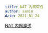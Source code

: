 ```yaml
title: NAT 内网穿透
author: samin
date: 2021-01-24
```

[NAT 内网穿透](https://gaudy-feels-700.notion.site/NAT-c9069926aa2149ceba0bbc809eff1b18)